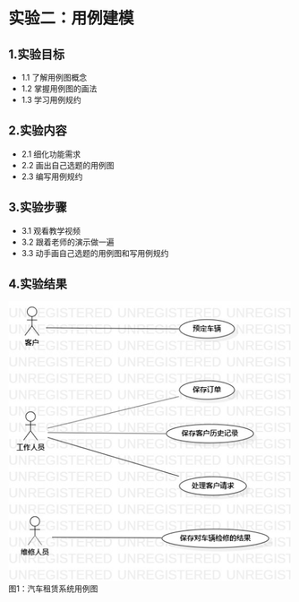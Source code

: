 # 实验二：用例建模

## 1.实验目标

- 1.1 了解用例图概念
- 1.2 掌握用例图的画法
- 1.3 学习用例规约

## 2.实验内容

- 2.1 细化功能需求
- 2.2 画出自己选题的用例图
- 2.3 编写用例规约

## 3.实验步骤

- 3.1 观看教学视频
- 3.2 跟着老师的演示做一遍
- 3.3 动手画自己选题的用例图和写用例规约

## 4.实验结果

![用例图](./Lab2_UseCaseDiagram1.jpg)
图1：汽车租赁系统用例图
